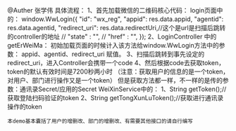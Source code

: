 @Auther 张学伟
具体流程：
    1、首先加载微信的二维码核心代码：
        login页面中的： window.WwLogin({
                                          "id": "wx_reg",
                                          "appid": res.data.appid,
                                          "agentid": res.data.agentid,
                                          "redirect_uri": res.data.redirectUri,//这个是url是扫描后跳转的controller的地址
                                          // "state" : "",
                                          // "href" : "",
                                      });
    2、LoginController 中的 getErWeiMa：
        初始加载页面的时候计入该方法给window.WwLogin方法中的参数：
            appid、agentid、redirect_uri
            赋值。
    3、扫描后跳转到事先设定的redirect_uri，进入Controller会携带一个code
    4、然后根据code去获取token，token的默认有效时间是7200秒两小时
       （注意：获取用户的信息的是一个token，对用户、部门进行操作又是一个token）
       但是获取方法都一样，不一样的是传的参数：通讯录Secret/应用的Secret
       WeiXinService中的：
        1、String getToken();//获取登陆扫码验证的token
        2、String getTongXunLuToken();//获取进行通讯录操作的token
    
    本demo基本囊括了用户的增删改、部门的增删改、有需要其他接口的请自行编写
      
                                    
    